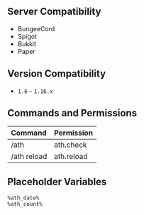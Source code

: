 ## Server Compatibility
- BungeeCord
- Spigot
- Bukkit
- Paper

## Version Compatibility
- `1.6` - `1.16.x`

## Commands and Permissions

| Command| Permission|
| :---|:---|
|/ath| ath.check|
|/ath reload| ath.reload|

## Placeholder Variables

```
%ath_date%
%ath_count%
```
